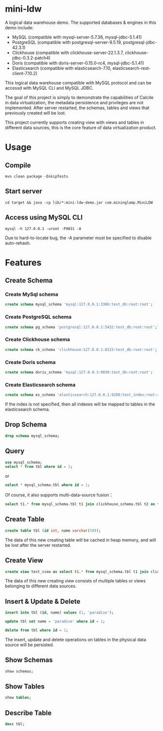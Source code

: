 # mini-ldw

A logical data warehouse demo. 
The supported databases & engines in this demo include:
* MySQL (compatible with mysql-server-5.7.36, mysql-jdbc-5.1.41)
* PostgreSQL (compatible with postgresql-server-9.5.19, postgresql-jdbc-42.3.1)
* Clickhouse (compatible with clickhouse-server-22.1.3.7, clickhouse-jdbc-0.3.2-patch4)
* Doris (compatible with doris-server-0.15.0-rc4, mysql-jdbc-5.1.41)
* Elasticsearch (compatible with elasticsearch-7.10, elasticsearch-rest-client-7.10.2)

This logical data warehouse compatible with MySQL protocol and can be accessd with MySQL CLI and MySQL JDBC.

The goal of this project is simply to demonstrate the capabilities of Calcite in data virtualization, the metadata persistence and privileges are not implemented. After server restarted, the schemas, tables and views that previously created will be lost.

This project currently supports creating view with views and tables in different data sources, this is the core feature of data virtualization product.

# Usage

## Compile

```
mvn clean package -DskipTests
```

## Start server

```
cd target && java -cp lib/*:mini-ldw-demo.jar com.mininglamp.MiniLDW
```

## Access using MySQL CLI

```
mysql -h 127.0.0.1 -uroot -P9031 -A
```
Due to hard-to-locate bug, the -A parameter must be specified to disable auto-rehash.

# Features

## Create Schema

### Create MySql schema

``` sql
create schema mysql_schema 'mysql:127.0.0.1:3306:test_db:root:root';
```

### Create PostgreSQL schema

``` sql
create schema pg_schema 'postgresql:127.0.0.1:5432:test_db:root:root';
```

### Create Clickhouse schema

``` sql
create schema ck_schema 'clickhouse:127.0.0.1:8123:test_db:root:root';
```

### Create Doris schema

``` sql
create schema doris_schema 'mysql:127.0.0.1:9030:test_db:root:root';
```

### Create Elasticsearch schema

``` sql
create schema es_schema 'elasticsearch:127.0.0.1:9200:test_index:root:root';
```

If the index is not specified, then all indexes will be mapped to tables in the elasticsearch schema.

## Drop Schema

``` sql
drop schema mysql_schema;
```

## Query

``` sql
use mysql_schema;
select * from tbl where id = 1;
```

or

``` sql
select * mysql_schema.tbl where id = 1;
```

Of course, it also supports multi-data-source fusion：

``` sql
select t1.* from mysql_schema.tbl t1 join clickhouse_schema.tbl t2 on t1.object_id = t2.id where t2.name in (’happy‘, 'Chinese', 'new', 'year');
```

## Create Table

``` sql
create table tbl (id int, name varchar(50));
```

The data of this new creating table will be cached in heap memory, and will be lost after the server restarted.

## Create View

``` sql
create view test_view as select t1.* from mysql_schema.tbl t1 join clickhouse_schema.tbl t2 on t1.object_id = t2.id;
```

The data of this new creating view consists of multiple tables or views belonging to different data sources.


## Insert & Update & Delete

``` sql
insert into tbl (id, name) values (1, 'paradise');
```

``` sql
update tbl set name = 'paradise' where id = 1;
```

``` sql
delete from tbl where id = 1;
```

The insert, update and delete operations on tables in the physical data source will be persisted.

## Show Schemas

``` sql
show schemas;
```

## Show Tables

``` sql
show tables;
```

## Describe Table

``` sql
desc tbl;
```
